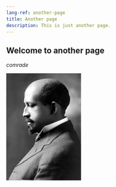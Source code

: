 ```yaml
---
lang-ref: another-page
title: Another page
description: This is just another page.
---
```


## Welcome to another page

_comrade_

![Side profile of W.E.B. DuBois](/assets/images/theme-WEB-DuBois.png)
